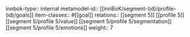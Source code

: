 innbok-type:: internal
metamodel-id:: [[innBoK/segment-(id)/profile-(id)/goals]]
item-classes:: #[[goal]]
relations:: [[segment 5]] [[profile 5]] [[segment 5/profile 5/value]] [[segment 5/profile 5/segmentation]] [[segment 5/profile 5/emotions]]
weight:: 7


